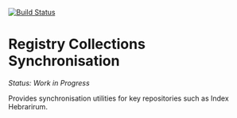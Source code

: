 [![Build Status](https://builds.gbif.org/job/collections-sync/job/master/badge/icon)](https://builds.gbif.org/job/collections-sync/job/master/)

# Registry Collections Synchronisation

_Status: Work in Progress_

Provides synchronisation utilities for key repositories such as Index Hebrarirum.
